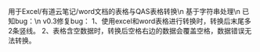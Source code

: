 用于Excel/有道云笔记/word文档的表格与QAS表格转换\n
基于字符串处理\n
已知bug：\n
v0.3修复bug：
1、使用excel和word表格进行转换时，转换后末尾多2条竖线。
2、表格含空数据时，转换后空格右边的数据会覆盖空格，数据错误无法转换。

